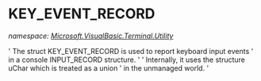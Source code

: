 ﻿# KEY_EVENT_RECORD
_namespace: [Microsoft.VisualBasic.Terminal.Utility](./index.md)_

' The struct KEY_EVENT_RECORD is used to report keyboard input events
 ' in a console INPUT_RECORD structure.
 '
 ' Internally, it uses the structure uChar which is treated as a union
 ' in the unmanaged world.
 '




